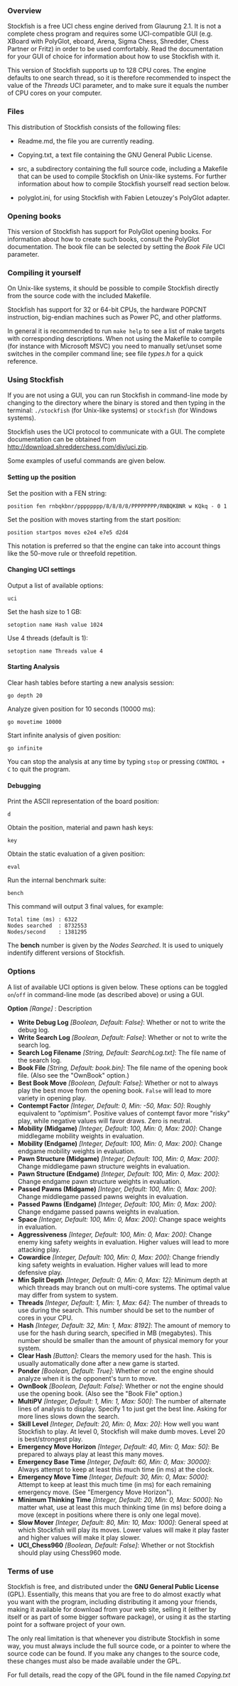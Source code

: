 ### Overview

Stockfish is a free UCI chess engine derived from Glaurung 2.1. It is
not a complete chess program and requires some UCI-compatible GUI
(e.g. XBoard with PolyGlot, eboard, Arena, Sigma Chess, Shredder, Chess
Partner or Fritz) in order to be used comfortably. Read the
documentation for your GUI of choice for information about how to use
Stockfish with it.

This version of Stockfish supports up to 128 CPU cores. The engine defaults
to one search thread, so it is therefore recommended to inspect the value of
the *Threads* UCI parameter, and to make sure it equals the number of CPU
cores on your computer.


### Files

This distribution of Stockfish consists of the following files:

  * Readme.md, the file you are currently reading.

  * Copying.txt, a text file containing the GNU General Public License.

  * src, a subdirectory containing the full source code, including a Makefile
    that can be used to compile Stockfish on Unix-like systems. For further
    information about how to compile Stockfish yourself read section below.

  * polyglot.ini, for using Stockfish with Fabien Letouzey's PolyGlot
    adapter.


### Opening books

This version of Stockfish has support for PolyGlot opening books. For
information about how to create such books, consult the PolyGlot
documentation. The book file can be selected by setting the *Book File*
UCI parameter.


### Compiling it yourself

On Unix-like systems, it should be possible to compile Stockfish
directly from the source code with the included Makefile.

Stockfish has support for 32 or 64-bit CPUs, the hardware POPCNT
instruction, big-endian machines such as Power PC, and other platforms.

In general it is recommended to run `make help` to see a list of make
targets with corresponding descriptions. When not using the Makefile to
compile (for instance with Microsoft MSVC) you need to manually
set/unset some switches in the compiler command line; see file *types.h*
for a quick reference.


### Using Stockfish

If you are not using a GUI, you can run Stockfish in command-line mode 
by changing to the directory where the binary is stored and then typing
in the terminal: `./stockfish` (for Unix-like systems) or `stockfish` 
(for Windows systems).

Stockfish uses the UCI protocol to communicate with a GUI. The complete
documentation can be obtained from http://download.shredderchess.com/div/uci.zip.

Some examples of useful commands are given below.

#### Setting up the position

Set the position with a FEN string:

`position fen rnbqkbnr/pppppppp/8/8/8/8/PPPPPPPP/RNBQKBNR w KQkq - 0 1`

Set the position with moves starting from the start position:

`position startpos moves e2e4 e7e5 d2d4`

This notation is preferred so that the engine can take into account things
like the 50-move rule or threefold repetition.


#### Changing UCI settings

Output a list of available options:

`uci`

Set the hash size to 1 GB:

`setoption name Hash value 1024`

Use 4 threads (default is 1):

`setoption name Threads value 4`


#### Starting Analysis

Clear hash tables before starting a new analysis session:

`go depth 20`

Analyze given position for 10 seconds (10000 ms):

`go movetime 10000`

Start infinite analysis of given position:

`go infinite`

You can stop the analysis at any time by typing `stop` or pressing 
`CONTROL + C` to quit the program.


#### Debugging

Print the ASCII representation of the board position:

`d`

Obtain the position, material and pawn hash keys:

`key`

Obtain the static evaluation of a given position:

`eval`

Run the internal benchmark suite:

`bench`

This command will output 3 final values, for example:
```
Total time (ms) : 6322
Nodes searched  : 8732553
Nodes/second    : 1381295
```
The **bench** number is given by the *Nodes Searched*. It is used to 
uniquely indentify different versions of Stockfish.

### Options

A list of available UCI options is given below. These options can be
toggled `on`/`off` in command-line mode (as described above) or using a GUI.

**Option** *[Range]* : Description

* **Write Debug Log** *[Boolean, Default: False]*: Whether or not to
write the debug log.
* **Write Search Log** *[Boolean, Default: False]*: Whether or not to
write the search log.
* **Search Log Filename** *[String, Default: SearchLog.txt]*: The file
name of the search log.
* **Book File** *[String, Default: book.bin]*: The file name of the
opening book file. (Also see the "OwnBook" option.)
* **Best Book Move** *[Boolean, Default: False]*: Whether or not to
always play the best move from the opening book. `False` will lead
to more variety in opening play.
* **Contempt Factor** *[Integer, Default: 0, Min: -50, Max: 50]*: Roughly 
equivalent to *"optimism"*. Positive values of contempt favor more "risky" 
play, while negative values will favor draws. Zero is neutral.
* **Mobility (Midgame)** *[Integer, Default: 100, Min: 0, Max: 200]*: 
Change middlegame mobility weights in evaluation.
* **Mobility (Endgame)** *[Integer, Default: 100, Min: 0, Max: 200]*:
Change endgame mobility weights in evaluation.
* **Pawn Structure (Midgame)** *[Integer, Default: 100, Min: 0, Max: 200]*:
Change middlegame pawn structure weights in evaluation.
* **Pawn Structure (Endgame)** *[Integer, Default: 100, Min: 0, Max: 200]*:
Change endgame pawn structure weights in evaluation.
* **Passed Pawns (Midgame)** *[Integer, Default: 100, Min: 0, Max: 200]*:
Change middlegame passed pawns weights in evaluation.
* **Passed Pawns (Endgame)** *[Integer, Default: 100, Min: 0, Max: 200]*:
Change endgame passed pawns weights in evaluation.
* **Space** *[Integer, Default: 100, Min: 0, Max: 200]*: Change space weights
in evaluation.
* **Aggressiveness** *[Integer, Default: 100, Min: 0, Max: 200]*: Change
enemy king safety weights in evaluation. Higher values will lead to more
attacking play.
* **Cowardice** *[Integer, Default: 100, Min: 0, Max: 200]*: Change
friendly king safety weights in evaluation. Higher values will lead to more
defensive play.
* **Min Split Depth** *[Integer, Default: 0, Min: 0, Max: 12]*: Minimum depth
at which threads may branch out on multi-core systems. The optimal value may
differ from system to system.
* **Threads** *[Integer, Default: 1, Min: 1, Max: 64]*: The number of threads
to use during the search. This number should be set to the number of cores
in your CPU.
* **Hash** *[Integer, Default: 32, Min: 1, Max: 8192]*: The amount of memory
to use for the hash during search, specified in MB (megabytes). This number
should be smaller than the amount of physical memory for your system.
* **Clear Hash** *[Button]*: Clears the memory used for the hash. This is usually
automatically done after a new game is started.
* **Ponder** *[Boolean, Default: True]*: Whether or not the engine should
analyze when it is the opponent's turn to move.
* **OwnBook** *[Boolean, Default: False]*:  Whether or not the engine should
use the opening book. (Also see the "Book File" option.)
* **MultiPV** *[Integer, Default: 1, Min: 1, Max: 500]*: The number of
alternate lines of analysis to display. Specify 1 to just get the best line.
Asking for more lines slows down the search.
* **Skill Level** *[Integer, Default: 20, Min: 0, Max: 20]*:  How well you
want Stockfish to play. At level 0, Stockfish will make dumb moves. Level 20
is best/strongest play.
* **Emergency Move Horizon** *[Integer, Default: 40, Min: 0, Max: 50]*: Be
prepared to always play at least this many moves.
* **Emergency Base Time** *[Integer, Default: 60, Min: 0, Max: 30000]*: Always
attempt to keep at least this much time (in ms) at the clock.
* **Emergency Move Time** *[Integer, Default: 30, Min: 0, Max: 5000]*: Attempt
to keep at least this much time (in ms) for each remaining emergency move. (See 
"Emergency Move Horizon").
* **Minimum Thinking Time** *[Integer, Default: 20, Min: 0, Max: 5000]*:
No matter what, use at least this much thinking time (in ms) before doing a move
(except in positions where there is only one legal move).
* **Slow Mover** *[Integer, Default: 80, Min: 10, Max: 1000]*: General speed at
which Stockfish will play its moves. Lower values will make it play faster and
higher values will make it play slower.
* **UCI_Chess960** *[Boolean, Default: False]*: Whether or not Stockfish
should play using Chess960 mode.

### Terms of use

Stockfish is free, and distributed under the **GNU General Public License**
(GPL). Essentially, this means that you are free to do almost exactly
what you want with the program, including distributing it among your
friends, making it available for download from your web site, selling
it (either by itself or as part of some bigger software package), or
using it as the starting point for a software project of your own.

The only real limitation is that whenever you distribute Stockfish in
some way, you must always include the full source code, or a pointer
to where the source code can be found. If you make any changes to the
source code, these changes must also be made available under the GPL.

For full details, read the copy of the GPL found in the file named
*Copying.txt*
